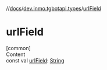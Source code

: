 //[docs](../../index.md)/[dev.inmo.tgbotapi.types](index.md)/[urlField](url-field.md)



# urlField  
[common]  
Content  
const val [urlField](url-field.md): [String](https://kotlinlang.org/api/latest/jvm/stdlib/kotlin/-string/index.html)  



